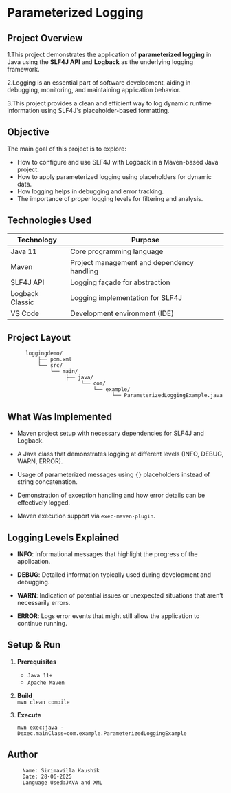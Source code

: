 # Parameterized Logging

   ## Project Overview

   1.This project demonstrates the application of **parameterized logging** in Java using the **SLF4J API** and **Logback** 
      as the underlying logging framework. 
   
   2.Logging is an essential part of software development, aiding in debugging, monitoring, and maintaining application behavior. 
   
   3.This project provides a clean and efficient way to log dynamic runtime information using SLF4J's placeholder-based formatting.

   ## Objective

   The main goal of this project is to explore:
   - How to configure and use SLF4J with Logback in a Maven-based Java project.
   - How to apply parameterized logging using placeholders for dynamic data.
   - How logging helps in debugging and error tracking.
   - The importance of proper logging levels for filtering and analysis.

   ## Technologies Used

   | Technology     | Purpose                                      |
   |----------------|----------------------------------------------|
   | Java 11        | Core programming language                    |
   | Maven          | Project management and dependency handling   |
   | SLF4J API      | Logging façade for abstraction               |
   | Logback Classic| Logging implementation for SLF4J             |
   | VS Code        | Development environment (IDE)                |

   ## Project Layout
          loggingdemo/
              ├── pom.xml
              └── src/
                  └── main/
                       ├── java/
                            └── com/
                                └── example/
                                      └── ParameterizedLoggingExample.java

   ## What Was Implemented
   - Maven project setup with necessary dependencies for SLF4J and Logback.

   - A Java class that demonstrates logging at different levels (INFO, DEBUG, WARN, ERROR).

   - Usage of parameterized messages using `{}` placeholders instead of string concatenation.

   - Demonstration of exception handling and how error details can be effectively logged.

   - Maven execution support via `exec-maven-plugin`.


   ## Logging Levels Explained

   - **INFO**: Informational messages that highlight the progress of the application.

   - **DEBUG**: Detailed information typically used during development and debugging.

   - **WARN**: Indication of potential issues or unexpected situations that aren’t necessarily errors.

   - **ERROR**: Logs error events that might still allow the application to continue running.

 
   ## Setup & Run

   1. **Prerequisites**  
         - `Java 11+`  
         - `Apache Maven`  

   2. **Build**  
       `mvn clean compile`
   
   3. **Execute**
      
       `mvn exec:java -Dexec.mainClass=com.example.ParameterizedLoggingExample`


  ## Author
         Name: Sirimavilla Kaushik
         Date: 28-06-2025
         Language Used:JAVA and XML
        
